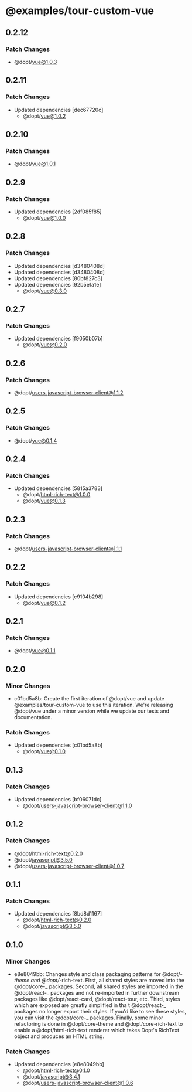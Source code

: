 # @examples/tour-custom-vue

## 0.2.12

### Patch Changes

- @dopt/vue@1.0.3

## 0.2.11

### Patch Changes

- Updated dependencies [dec67720c]
  - @dopt/vue@1.0.2

## 0.2.10

### Patch Changes

- @dopt/vue@1.0.1

## 0.2.9

### Patch Changes

- Updated dependencies [2df085f85]
  - @dopt/vue@1.0.0

## 0.2.8

### Patch Changes

- Updated dependencies [d3480408d]
- Updated dependencies [d3480408d]
- Updated dependencies [80bf827c3]
- Updated dependencies [92b5e1a1e]
  - @dopt/vue@0.3.0

## 0.2.7

### Patch Changes

- Updated dependencies [f9050b07b]
  - @dopt/vue@0.2.0

## 0.2.6

### Patch Changes

- @dopt/users-javascript-browser-client@1.1.2

## 0.2.5

### Patch Changes

- @dopt/vue@0.1.4

## 0.2.4

### Patch Changes

- Updated dependencies [5815a3783]
  - @dopt/html-rich-text@1.0.0
  - @dopt/vue@0.1.3

## 0.2.3

### Patch Changes

- @dopt/users-javascript-browser-client@1.1.1

## 0.2.2

### Patch Changes

- Updated dependencies [c9104b298]
  - @dopt/vue@0.1.2

## 0.2.1

### Patch Changes

- @dopt/vue@0.1.1

## 0.2.0

### Minor Changes

- c01bd5a8b: Create the first iteration of @dopt/vue and update @examples/tour-custom-vue to use this iteration. We're releasing @dopt/vue under a minor version while we update our tests and documentation.

### Patch Changes

- Updated dependencies [c01bd5a8b]
  - @dopt/vue@0.1.0

## 0.1.3

### Patch Changes

- Updated dependencies [bf06071dc]
  - @dopt/users-javascript-browser-client@1.1.0

## 0.1.2

### Patch Changes

- @dopt/html-rich-text@0.2.0
- @dopt/javascript@3.5.0
- @dopt/users-javascript-browser-client@1.0.7

## 0.1.1

### Patch Changes

- Updated dependencies [8bd8d1167]
  - @dopt/html-rich-text@0.2.0
  - @dopt/javascript@3.5.0

## 0.1.0

### Minor Changes

- e8e8049bb: Changes style and class packaging patterns for @dopt/_-theme and @dopt/_-rich-text. First, all shared styles are moved into the @dopt/core-_ packages. Second, all shared styles are imported in the @dopt/react-_ packages and not re-imported in further downstream packages like @dopt/react-card, @dopt/react-tour, etc. Third, styles which are exposed are greatly simplified in tha t @dopt/react-_ packages no longer export their styles. If you'd like to see these styles, you can visit the @dopt/core-_ packages. Finally, some minor refactoring is done in @dopt/core-theme and @dopt/core-rich-text to enable a @dopt/html-rich-text renderer which takes Dopt's RichText object and produces an HTML string.

### Patch Changes

- Updated dependencies [e8e8049bb]
  - @dopt/html-rich-text@0.1.0
  - @dopt/javascript@3.4.1
  - @dopt/users-javascript-browser-client@1.0.6
